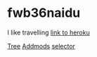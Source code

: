 # fwb36naidu
I like travelling
[link to heroku](https://fwb36naidu.herokuapp.com)

[Tree](https://fwb36naidu.herokuapp.com/hill)
[Addmods](https://fwb36naidu.herokuapp.com/addmods?rows=3&cols=4)
[selector](https://fwb36naidu.herokuapp.com/selector)